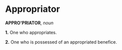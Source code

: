 # Appropriator

**APPRO'PRIATOR**, _noun_

**1.** One who appropriates.

**2.** One who is possessed of an appropriated benefice.